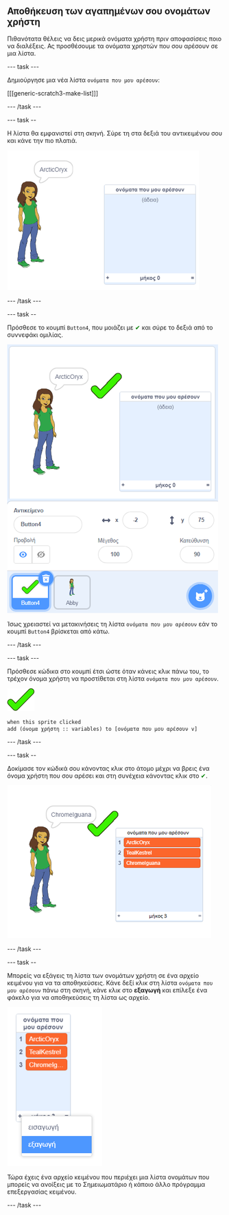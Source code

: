## Αποθήκευση των αγαπημένων σου ονομάτων χρήστη

Πιθανότατα θέλεις να δεις μερικά ονόματα χρήστη πριν αποφασίσεις ποιο να διαλέξεις. Ας προσθέσουμε τα ονόματα χρηστών που σου αρέσουν σε μια λίστα.

--- task ---

Δημιούργησε μια νέα λίστα `ονόματα που μου αρέσουν`:

[[[generic-scratch3-make-list]]]

--- /task ---

--- task --

Η λίστα θα εμφανιστεί στη σκηνή. Σύρε τη στα δεξιά του αντικειμένου σου και κάνε την πιο πλατιά.

![λίστα 'ονόματα που μου αρέσουν' με τονισμένη την αλλαγή μεγέθους κάτω αριστερά](images/usernames-like-stage.png)

--- /task ---

--- task --

Πρόσθεσε το κουμπί `Button4`, που μοιάζει με <span style="color: green;">✔</span> και σύρε το δεξιά από το συννεφάκι ομιλίας.

![αντικείμενο τικ στη σκηνή δίπλα στη λίστα 'ονόματα που μου αρέσουν'](images/usernames-tick.png)

Ίσως χρειαστεί να μετακινήσεις τη λίστα `ονόματα που μου αρέσουν` εάν το κουμπί `Button4` βρίσκεται από κάτω.

--- /task ---

--- task ---

Πρόσθεσε κώδικα στο κουμπί έτσι ώστε όταν κάνεις κλικ πάνω του, το τρέχον όνομα χρήστη να προστίθεται στη λίστα `ονόματα που μου αρέσουν`.

![button sprite](images/button-sprite.png)

```blocks3
when this sprite clicked
add (όνομα χρήστη :: variables) to [ονόματα που μου αρέσουν v]
```

--- /task ---

--- task --

Δοκίμασε τον κώδικά σου κάνοντας κλικ στο άτομο μέχρι να βρεις ένα όνομα χρήστη που σου αρέσει και στη συνέχεια κάνοντας κλικ στο <span style="color: green;">✔</span>.

![λίστα 'ονόματα που μου αρέσουν' με εγγραφές](images/usernames-like-list.png)

--- /task ---

--- task --

Μπορείς να εξάγεις τη λίστα των ονομάτων χρήστη σε ένα αρχείο κειμένου για να τα αποθηκεύσεις. Κάνε δεξί κλικ στη λίστα `ονόματα που μου αρέσουν` πάνω στη σκηνή, κάνε κλικ στο **εξαγωγή** και επίλεξε ένα φάκελο για να αποθηκεύσεις τη λίστα ως αρχείο.

![το μενού εξαγωγής εγγραφών από τη λίστα](images/usernames-export.png)

Τώρα έχεις ένα αρχείο κειμένου που περιέχει μια λίστα ονομάτων που μπορείς να ανοίξεις με το Σημειωματάριο ή κάποιο άλλο πρόγραμμα επεξεργασίας κειμένου.

--- /task ---